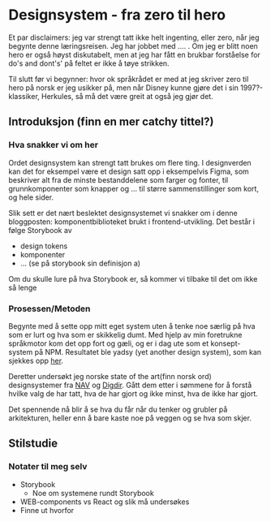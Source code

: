 # Designsystem - fra zero til hero

Et par disclaimers: jeg var strengt tatt ikke helt ingenting, eller zero, når jeg begynte denne læringsreisen. Jeg har jobbet med .... . Om jeg er blitt noen hero er også høyst diskutabelt, men at jeg har fått en brukbar forståelse for do's and dont's' på feltet er ikke å tøye strikken.

Til slutt før vi begynner: hvor ok språkrådet er med at jeg skriver zero til hero på norsk er jeg usikker på, men når Disney kunne gjøre det i sin 1997?-klassiker, Herkules, så må det være greit at også jeg gjør det.

## Introduksjon (finn en mer catchy tittel?)

### Hva snakker vi om her

Ordet designsystem kan strengt tatt brukes om flere ting. I designverden kan det for eksempel være et design satt opp i eksempelvis Figma, som beskriver alt fra de minste bestanddelene som farger og fonter, til grunnkomponenter som knapper og ... til større sammenstillinger som kort, og hele sider.

Slik sett er det nært beslektet designsystemet vi snakker om i denne bloggposten: komponentbiblioteket brukt i frontend-utvikling. Det består i følge Storybook av

- design tokens
- komponenter
- ... (se på storybook sin definisjon a)

Om du skulle lure på hva Storybook er, så kommer vi tilbake til det om ikke så lenge

### Prosessen/Metoden

Begynte med å sette opp mitt eget system uten å tenke noe særlig på hva som er lurt og hva som er skikkelig dumt. Med hjelp av min foretrukne språkmotor kom det opp fort og gæli, og er i dag ute som et konsept-system på NPM. Resultatet ble yadsy (yet another design system), som kan sjekkes opp [her](url).

Deretter undersøkt jeg norske state of the art(finn norsk ord) designsystemer fra [NAV](url) og [Digdir](url). Gått dem etter i sømmene for å forstå hvilke valg de har tatt, hva de har gjort og ikke minst, hva de ikke har gjort.

Det spennende nå blir å se hva du får når du tenker og grubler på arkitekturen, heller enn å bare kaste noe på veggen og se hva som skjer.

## Stilstudie

###

### Notater til meg selv

- Storybook
  - Noe om systemene rundt Storybook
- WEB-components vs React og slik må undersøkes
- Finne ut hvorfor
